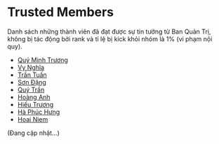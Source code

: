 # Trusted Members

Danh sách những thành viên đã đạt được sự tin tưởng từ Ban Quản Trị, không bị tác động bởi rank và tỉ lệ bị kick khỏi nhóm là 1% (vi phạm nội quy).

- [Quý Minh Trương](https://www.facebook.com/profile.php?id=100004617636144)
- [Vy Nghĩa](https://www.facebook.com/profile.php?id=100014170519390)
- [Trần Tuấn](https://www.facebook.com/profile.php?id=100002289586711)
- [Sơn Đặng](https://www.facebook.com/son.dang.737)
- [Quý Trần](https://www.facebook.com/zZquytranZz)
- [Hoàng Anh](https://www.facebook.com/profile.php?id=100002838017228)
- [Hiếu Trương](https://www.facebook.com/profile.php?id=100001853353173)
- [Hà Phúc Hưng](https://www.facebook.com/profile.php?id=100009097122711)
- [Hoai Niem](https://www.facebook.com/profile.php?id=100006881022622)

(Đang cập nhật...)
